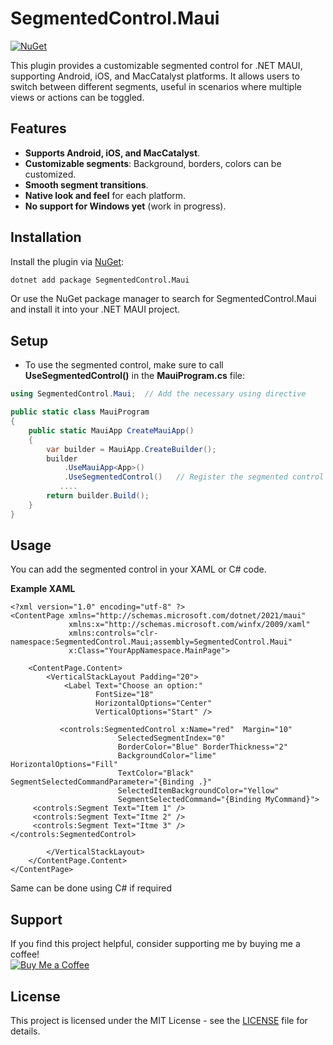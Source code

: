 
# SegmentedControl.Maui

[![NuGet](https://img.shields.io/nuget/v/SegmentedControl.Maui)](https://www.nuget.org/packages/SegmentedControl.Maui/)

This plugin provides a customizable segmented control for .NET MAUI, supporting Android, iOS, and MacCatalyst platforms. It allows users to switch between different segments, useful in scenarios where multiple views or actions can be toggled.

## Features

- **Supports Android, iOS, and MacCatalyst**.
- **Customizable segments**: Background, borders, colors can be customized.
- **Smooth segment transitions**.
- **Native look and feel** for each platform.
- **No support for Windows yet** (work in progress).


## Installation

Install the plugin via [NuGet](https://www.nuget.org/packages/SegmentedControl.Maui/):

```bash
dotnet add package SegmentedControl.Maui
```

Or use the NuGet package manager to search for SegmentedControl.Maui and install it into your .NET MAUI project.

## Setup
- To use the segmented control, make sure to call **UseSegmentedControl()** in the **MauiProgram.cs** file:

```csharp
using SegmentedControl.Maui;  // Add the necessary using directive

public static class MauiProgram
{
    public static MauiApp CreateMauiApp()
    {
        var builder = MauiApp.CreateBuilder();
        builder
            .UseMauiApp<App>()
            .UseSegmentedControl()   // Register the segmented control here
           ....
        return builder.Build();
    }
}
```

## Usage
You can add the segmented control in your XAML or C# code.

**Example XAML**
```xaml
<?xml version="1.0" encoding="utf-8" ?>
<ContentPage xmlns="http://schemas.microsoft.com/dotnet/2021/maui"
             xmlns:x="http://schemas.microsoft.com/winfx/2009/xaml"
             xmlns:controls="clr-namespace:SegmentedControl.Maui;assembly=SegmentedControl.Maui"
             x:Class="YourAppNamespace.MainPage">

    <ContentPage.Content>
        <VerticalStackLayout Padding="20">
            <Label Text="Choose an option:" 
                   FontSize="18" 
                   HorizontalOptions="Center" 
                   VerticalOptions="Start" />

           <controls:SegmentedControl x:Name="red"  Margin="10"
                        SelectedSegmentIndex="0"
                        BorderColor="Blue" BorderThickness="2" 
                        BackgroundColor="lime" HorizontalOptions="Fill"
                        TextColor="Black" SegmentSelectedCommandParameter="{Binding .}"
                        SelectedItemBackgroundColor="Yellow"
                        SegmentSelectedCommand="{Binding MyCommand}">
     <controls:Segment Text="Item 1" />
     <controls:Segment Text="Itme 2" />
     <controls:Segment Text="Itme 3" />
</controls:SegmentedControl>

        </VerticalStackLayout>
    </ContentPage.Content>
</ContentPage>
```

Same can be done using C# if required

## Support
If you find this project helpful, consider supporting me by buying me a coffee!  
[![Buy Me a Coffee](https://img.shields.io/badge/Buy%20Me%20a%20Coffee-yellow?style=for-the-badge&logo=buy-me-a-coffee)](https://buymeacoffee.com/bhavanesh)

## License

This project is licensed under the MIT License - see the [LICENSE](./LICENSE) file for details.
